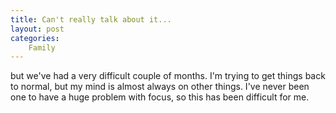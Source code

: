 ```yaml
---
title: Can't really talk about it...
layout: post
categories:
    Family
---
```

but we've had a very difficult couple of months.
I'm trying to get things back to normal, but my mind is almost always on other things. 
I've never been one to have a huge problem with focus, so this has been difficult for me. 

